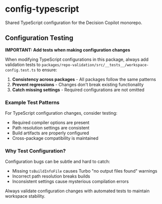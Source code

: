 # config-typescript

Shared TypeScript configuration for the Decision Copilot monorepo.

## Configuration Testing

**IMPORTANT: Add tests when making configuration changes**

When modifying TypeScript configurations in this package, always add validation tests to `packages/repo-validation/src/__tests__/workspace-config.test.ts` to ensure:

1. **Consistency across packages** - All packages follow the same patterns
2. **Prevent regressions** - Changes don't break existing functionality  
3. **Catch missing settings** - Required configurations are not omitted

### Example Test Patterns

For TypeScript configuration changes, consider testing:
- Required compiler options are present
- Path resolution settings are consistent
- Build artifacts are properly configured
- Cross-package compatibility is maintained

### Why Test Configuration?

Configuration bugs can be subtle and hard to catch:
- Missing `tsBuildInfoFile` causes Turbo "no output files found" warnings
- Incorrect path resolution breaks builds
- Inconsistent settings cause mysterious compilation errors

Always validate configuration changes with automated tests to maintain workspace stability.